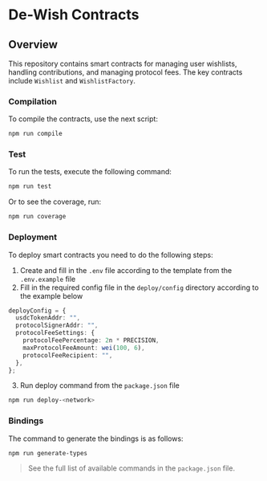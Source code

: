# De-Wish Contracts

## Overview

This repository contains smart contracts for managing user wishlists, handling contributions, and managing protocol fees. The key contracts include `Wishlist` and `WishlistFactory`.

### Compilation

To compile the contracts, use the next script:

```bash
npm run compile
```

### Test

To run the tests, execute the following command:

```bash
npm run test
```

Or to see the coverage, run:

```bash
npm run coverage
```

### Deployment

To deploy smart contracts you need to do the following steps:
1. Create and fill in the `.env` file according to the template from the `.env.example` file
2. Fill in the required config file in the `deploy/config` directory according to the example below

```typescript
deployConfig = {
  usdcTokenAddr: "",
  protocolSignerAddr: "",
  protocolFeeSettings: {
    protocolFeePercentage: 2n * PRECISION,
    maxProtocolFeeAmount: wei(100, 6),
    protocolFeeRecipient: "",
  },
};
```

3. Run deploy command from the `package.json` file

```bash
npm run deploy-<network>
```

### Bindings

The command to generate the bindings is as follows:

```bash
npm run generate-types
```

> See the full list of available commands in the `package.json` file.